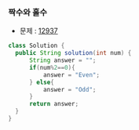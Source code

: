 ### 짝수와 홀수

- 문제 : [12937](https://programmers.co.kr/learn/courses/30/lessons/12937)

~~~java
class Solution {
  public String solution(int num) {
      String answer = "";
      if(num%2==0){
          answer = "Even";
      } else{
          answer = "Odd";
      }
      return answer;
  }
}
~~~

